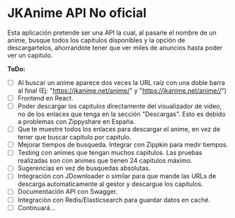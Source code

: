 # JKAnime API No oficial

Esta aplicación pretende ser una API la cual, al pasarle el nombre de un anime, busque todos los capitulos disponibles y la opción de descargartelos, ahorrandote tener que ver miles de anuncios hasta poder ver un capitulo.

**ToDo:**

- [ ] Al buscar un anime aparece dos veces la URL raíz con una doble barra al final (Ej: "https://jkanime.net/anime/" y "https://jkanime.net/anime//")
- [ ] Frontend en React.
- [ ] Poder descargar los capitulos directamente del visualizador de video, no de los enlaces que tenga en la sección "Descargas". Esto es debido a problemas con Zippyshare en España.
- [ ] Que te muestre todos los enlaces para descargar el anime, en vez de tener que buscar capitulo por capitulo.
- [ ] Mejorar tiempos de busqueda. Integrar con Zippkin para medir tiempos.
- [ ] Testing con animes que tengan muchos capitulos. Las pruebas realizadas son con animes que tienen 24 capitulos máximo.
- [ ] Sugerencias en vez de busquedas absolutas.
- [ ] Integración con JDownloader o similar para que mande las URLs de descarga automaticamente al gestor y descargue los capitulos.
- [ ] Documentación API con Swagger.
- [ ] Integración con Redis/Elasticsearch para guardar datos en caché.
- [ ] Continuará...
